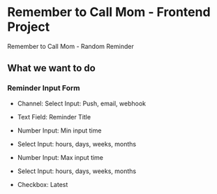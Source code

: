 # Remember to Call Mom - Frontend Project

Remember to Call Mom - Random Reminder

## What we want to do

### Reminder Input Form

* Channel: Select Input: Push, email, webhook
* Text Field: Reminder Title
* Number Input: Min input time
* Select Input: hours, days, weeks, months

* Number Input: Max input time
* Select Input: hours, days, weeks, months
* Checkbox: Latest

